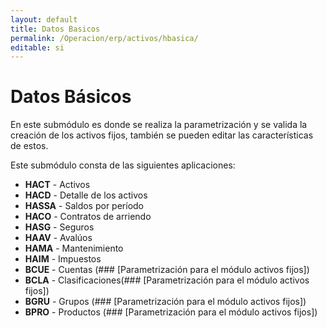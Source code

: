 ```yaml
---
layout: default
title: Datos Basicos
permalink: /Operacion/erp/activos/hbasica/
editable: si
---
```


# Datos Básicos

En este submódulo es donde se realiza la parametrización y se valida la creación de los activos fijos, también se pueden editar las características de estos.

Este submódulo consta de las siguientes aplicaciones:  

* **HACT** - Activos  
* **HACD** - Detalle de los activos  
* **HASSA** - Saldos por período  
* **HACO** - Contratos de arriendo  
* **HASG** - Seguros  
* **HAAV** - Avalúos  
* **HAMA** - Mantenimiento  
* **HAIM** - Impuestos  
* **BCUE**  - Cuentas (### [Parametrización para el módulo activos fijos])
* **BCLA**  - Clasificaciones(### [Parametrización para el módulo activos fijos])
* **BGRU**  - Grupos  (### [Parametrización para el módulo activos fijos])
* **BPRO**  - Productos  (### [Parametrización para el módulo activos fijos])

